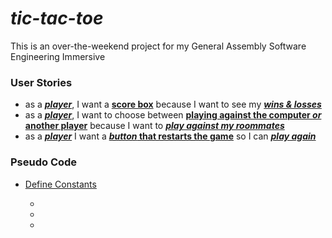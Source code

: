 # *tic-tac-toe*

This is an over-the-weekend project for my General Assembly Software Engineering Immersive

 ### User Stories
 * as a <ins>**_player_**</ins>, I want a <ins>**score box**</ins> because I want to see my <ins>**_wins & losses_**</ins>
 * as a <ins>**_player_**</ins>, I want to choose between <ins>**playing against the computer _or_ another player**</ins> because I want to <ins>**_play against my roommates_**</ins> 
 * as a <ins>**_player_**</ins> I want a <ins>**_button_ that restarts the game**</ins> so I can <ins>**_play again_**</ins>

### Pseudo Code

* <ins>Define Constants

    * 
    *
    *